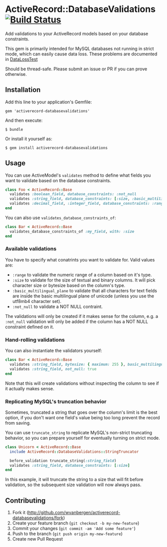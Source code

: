 # ActiveRecord::DatabaseValidations [![Build Status](https://travis-ci.org/wvanbergen/activerecord-databasevalidations.svg?branch=master)](https://travis-ci.org/wvanbergen/activerecord-databasevalidations)

Add validations to your ActiveRecord models based on your database constraints.

This gem is primarily intended for MySQL databases not running in strict mode,
which can easily cause data loss. These problems are documented in
[DataLossTest](https://github.com/wvanbergen/activerecord-databasevalidations/blob/master/test/data_loss_test.rb)

Should be thread-safe. Please submit an issue or PR if you can prove otherwise.

## Installation

Add this line to your application's Gemfile:

    gem 'activerecord-databasevalidations'

And then execute:

    $ bundle

Or install it yourself as:

    $ gem install activerecord-databasevalidations

## Usage

You can use ActiveModel's `validates` method to define what fields you want
to validate based on the database constraints.

``` ruby
class Foo < ActiveRecord::Base
  validates :boolean_field, database_constraints: :not_null
  validates :string_field, database_constraints: [:size, :basic_multilingual_plane]
  validates :decimal_field, :integer_field, database_constraints: :range
end
```

You can also use `validates_database_constraints_of`:

``` ruby
class Bar < ActiveRecord::Base
  validates_database_constraints_of :my_field, with: :size
end
```

### Available validations

You have to specify what conatrints you want to validate for. Valid values are:

- `:range` to validate the numeric range of a column based on it's type.
- `:size` to validate for the size of textual and binary columns. It will pick character
  size or bytesize based on the column's type.
- `:basic_multilingual_plane` to validate that all characters for text fields are inside
  the basic multilingual plane of unicode (unless you use the utf8mb4 character set).
- `:not_null` to validate a NOT NULL contraint.

The validations will only be created if it makes sense for the column, e.g. a `:not_null`
validation will only be added if the column has a NOT NULL constraint defined on it.

### Hand-rolling validations

You can also instantiate the validators yourself:

``` ruby
class Bar < ActiveRecord::Base
  validates :string_field, bytesize: { maximum: 255 }, basic_multilingual_plane: true
  validates :string_field, not_null: true
end
```

Note that this will create validations without inspecting the column to see if it
actually makes sense.

### Replicating MySQL's truncation behavior

Sometimes, truncated a string that goes over the column's limit is the best option, if
you don't want one field's value being too long prevent the record from saving.

You can use `truncate_string` to replicate MySQL's non-strict truncating behavior, so
you can prepare yourself for eventually turning on strict mode.


``` ruby
class Unicorn < ActiveRecord::Base
  include ActiveRecord::DatabaseValidations::StringTruncator

  before_validation truncate_string(:string_field)
  validates :string_field, database_constraints: [:size]
end
```

In this example, it will truncate the string to a size that will fit before validation,
so the subsequent size validation will now always pass.


## Contributing

1. Fork it (http://github.com/wvanbergen/activerecord-databasevalidations/fork)
2. Create your feature branch (`git checkout -b my-new-feature`)
3. Commit your changes (`git commit -am 'Add some feature'`)
4. Push to the branch (`git push origin my-new-feature`)
5. Create new Pull Request
